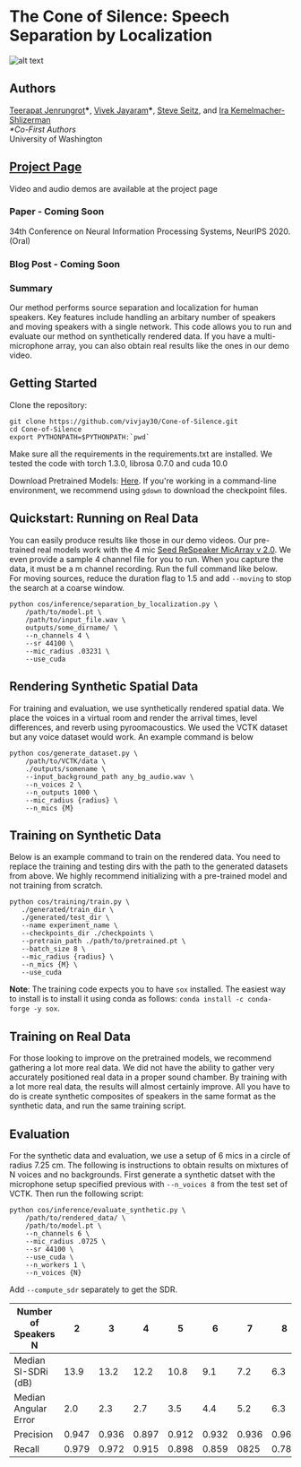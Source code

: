 # The Cone of Silence: Speech Separation by Localization
![alt text](https://public-static-files.s3-us-west-1.amazonaws.com/real_teaser_2.png)

## Authors
[Teerapat Jenrungrot](https://mjenrungrot.com/)**\***, [Vivek Jayaram](http://www.vivekjayaram.com/)**\***, [Steve Seitz](https://homes.cs.washington.edu/~seitz/), and [Ira Kemelmacher-Shlizerman](https://homes.cs.washington.edu/~kemelmi/)<br>
*\*Co-First Authors*<br>
University of Washington

## [Project Page](http://grail.cs.washington.edu/projects/cone-of-silence/)
Video and audio demos are available at the project page

### Paper - Coming Soon
34th Conference on Neural Information Processing Systems, NeurIPS 2020. (Oral)

### Blog Post - Coming Soon

### Summary
Our method performs source separation and localization for human speakers. Key features include handling an arbitary number of speakers and moving speakers with a single network. This code allows you to run and evaluate our method on synthetically rendered data. If you have a multi-microphone array, you can also obtain real results like the ones in our demo video.

## Getting Started
Clone the repository:
```
git clone https://github.com/vivjay30/Cone-of-Silence.git
cd Cone-of-Silence
export PYTHONPATH=$PYTHONPATH:`pwd`
```

Make sure all the requirements in the requirements.txt are installed. We tested the code with torch 1.3.0, librosa 0.7.0 and cuda 10.0

Download Pretrained Models: [Here](https://drive.google.com/drive/folders/1YeuHPvqmaPMGvcSOb9J-hnLDYSbK1S2c?usp=sharing). If you're working in a command-line environment, we recommend using `gdown` to download the checkpoint files.

## Quickstart: Running on Real Data
You can easily produce results like those in our demo videos. Our pre-trained real models work with the 4 mic [Seed ReSpeaker MicArray v 2.0](https://wiki.seeedstudio.com/ReSpeaker_Mic_Array_v2.0/). We even provide a sample 4 channel file for you to run. When you capture the data, it must be a m channel recording. Run the full command like below. For moving sources, reduce the duration flag to 1.5 and add `--moving` to stop the search at a coarse window.
```
python cos/inference/separation_by_localization.py \
    /path/to/model.pt \
    /path/to/input_file.wav \
    outputs/some_dirname/ \
    --n_channels 4 \
    --sr 44100 \
    --mic_radius .03231 \
    --use_cuda
```

## Rendering Synthetic Spatial Data
For training and evaluation, we use synthetically rendered spatial data. We place the voices in a virtual room and render the arrival times, level differences, and reverb using pyroomacoustics. We used the VCTK dataset but any voice dataset would work. An example command is below
```
python cos/generate_dataset.py \
    /path/to/VCTK/data \
    ./outputs/somename \
    --input_background_path any_bg_audio.wav \
    --n_voices 2 \
    --n_outputs 1000 \
    --mic_radius {radius} \
    --n_mics {M}
```

## Training on Synthetic Data
Below is an example command to train on the rendered data. You need to replace the training and testing dirs with the path to the generated datasets from above. We highly recommend initializing with a pre-trained model and not training from scratch.
```
python cos/training/train.py \
   ./generated/train_dir \
   ./generated/test_dir \
   --name experiment_name \
   --checkpoints_dir ./checkpoints \
   --pretrain_path ./path/to/pretrained.pt \
   --batch_size 8 \
   --mic_radius {radius} \
   --n_mics {M} \
   --use_cuda
```
__Note__: The training code expects you to have `sox` installed. The easiest way to install is to install it using conda as follows: `conda install -c conda-forge -y sox`.

## Training on Real Data
For those looking to improve on the pretrained models, we recommend gathering a lot more real data. We did not have the ability to gather very accurately positioned real data in a proper sound chamber. By training with a lot more real data, the results will almost certainly improve. All you have to do is create synthetic composites of speakers in the same format as the synthetic data, and run the same training script.

## Evaluation
For the synthetic data and evaluation, we use a setup of 6 mics in a circle of radius 7.25 cm. The following is instructions to obtain results on mixtures of N voices and no backgrounds. First generate a synthetic datset with the microphone setup specified previous with ```--n_voices 8``` from the test set of VCTK. Then run the following script:  

```
python cos/inference/evaluate_synthetic.py \
    /path/to/rendered_data/ \
    /path/to/model.pt \
    --n_channels 6 \
    --mic_radius .0725 \
    --sr 44100 \
    --use_cuda \
    --n_workers 1 \
    --n_voices {N}
```

Add ```--compute_sdr``` separately to get the SDR.

| Number of Speakers N | 2     | 3     | 4     | 5     | 6     | 7     | 8     |
|----------------------|-------|-------|-------|-------|-------|-------|-------|
| Median SI-SDRi (dB)  | 13.9  | 13.2  | 12.2  | 10.8  | 9.1   | 7.2   | 6.3   |
| Median Angular Error | 2.0   | 2.3   | 2.7   | 3.5   | 4.4   | 5.2   | 6.3   |
| Precision            | 0.947 | 0.936 | 0.897 | 0.912 | 0.932 | 0.936 | 0.966 |
| Recall               | 0.979 | 0.972 | 0.915 | 0.898 | 0.859 | 0825  | 0.785 |


